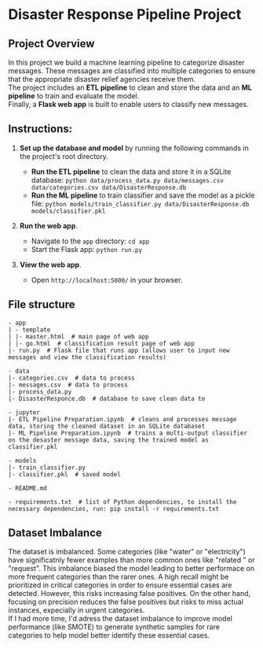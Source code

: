 # Disaster Response Pipeline Project

## Project Overview
In this project we build a machine learning pipeline to categorize disaster messages. These messages are classified into multiple categories to ensure that the appropriate disaster relief agencies receive them.<br>
The project includes an **ETL pipeline** to clean and store the data and an **ML pipeline** to train and evaluate the model.<br>
Finally, a **Flask web app** is built to enable users to classify new messages.

## Instructions:
1. **Set up the database and model** by running the following commands in the project's root directory.

    - **Run the ETL pipeline** to clean the data and store it in a SQLite database:
        `python data/process_data.py data/messages.csv data/categories.csv data/DisasterResponse.db`
    - **Run the ML pipeline** to train classifier and save the model as a pickle file:
        `python models/train_classifier.py data/DisasterResponse.db models/classifier.pkl`

2. **Run the web app**.

    - Navigate to the `app` directory:
        `cd app`
    - Start the Flask app:
        `python run.py`

4. **View the web app**.
    - Open `http://localhost:5000/` in your browser.

## File structure
    - app
    | - template
    | |- master.html  # main page of web app
    | |- go.html  # classification result page of web app
    |- run.py  # Flask file that runs app (allows user to input new messages and view the classification results)

    - data
    |- categories.csv  # data to process
    |- messages.csv  # data to process
    |- process_data.py
    |- DisasterResponce.db  # database to save clean data to

    - jupyter
    |- ETL Pipeline Preparation.ipynb  # cleans and processes message data, storing the cleaned dataset in an SQLite databaset
    |- ML Pipeline Preparation.ipynb  # trains a multi-output classifier on the desaster message data, saving the trained model as classifier.pkl

    - models
    |- train_classifier.py
    |- classifier.pkl  # saved model 

    - README.md

    - requirements.txt  # list of Python dependencies, to install the necessary dependencies, run: pip install -r requirements.txt

## Dataset Imbalance
The dataset is imbalanced. Some categories (like "water" or "electricity") have significatnly fewer examples than more common ones like "related " or "request". This imbalance biased the model leading to better performace on more frequent categories than the rarer ones. A high recall might be prioritized in critical categories in order to ensure essential cases are detected. However, this risks increasing false positives. On the other hand, focusing on precision reduces the false positives but risks to miss actual instances, expecially in urgent categories.<br>
If I had more time, I'd adress the dataset imbalance to improve model performance (like SMOTE) to generate synthetic samples for rare categories to help model better identify these essential cases.